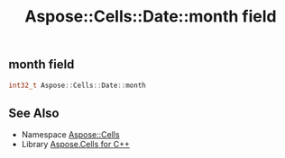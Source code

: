 ﻿---
title: Aspose::Cells::Date::month field
linktitle: month
second_title: Aspose.Cells for C++ API Reference
description: 'How to use month field of Aspose::Cells::Date class in C++.'
type: docs
weight: 200
url: /cpp/aspose.cells/date/month/
---
## month field




```cpp
int32_t Aspose::Cells::Date::month
```

## See Also

* Namespace [Aspose::Cells](../../)
* Library [Aspose.Cells for C++](../../../)
